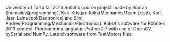 University of Tartu fall 2013 Robotix course project made by Roman Shumailov(programming), Karl-Kristjan Kokk(Mechanics/Team Lead), Karl-Jaen Lainevool(Electronics) and Siim Andres(Programming/Mechanics/Electronics). Robot's software for Robotex 2013 contest. Programming language Python 2.7 with use of OpenCV, pySerial and NumPy. Launch software from TestMotors files.